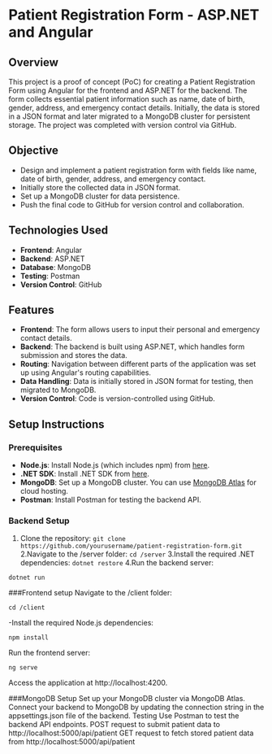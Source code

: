 # Patient Registration Form - ASP.NET and Angular

## Overview

This project is a proof of concept (PoC) for creating a Patient Registration Form using Angular for the frontend and ASP.NET for the backend. The form collects essential patient information such as name, date of birth, gender, address, and emergency contact details. Initially, the data is stored in a JSON format and later migrated to a MongoDB cluster for persistent storage. The project was completed with version control via GitHub.

## Objective

- Design and implement a patient registration form with fields like name, date of birth, gender, address, and emergency contact.
- Initially store the collected data in JSON format.
- Set up a MongoDB cluster for data persistence.
- Push the final code to GitHub for version control and collaboration.

## Technologies Used

- **Frontend**: Angular
- **Backend**: ASP.NET
- **Database**: MongoDB
- **Testing**: Postman
- **Version Control**: GitHub

## Features

- **Frontend**: The form allows users to input their personal and emergency contact details.
- **Backend**: The backend is built using ASP.NET, which handles form submission and stores the data.
- **Routing**: Navigation between different parts of the application was set up using Angular's routing capabilities.
- **Data Handling**: Data is initially stored in JSON format for testing, then migrated to MongoDB.
- **Version Control**: Code is version-controlled using GitHub.

## Setup Instructions

### Prerequisites

- **Node.js**: Install Node.js (which includes npm) from [here](https://nodejs.org/).
- **.NET SDK**: Install .NET SDK from [here](https://dotnet.microsoft.com/download).
- **MongoDB**: Set up a MongoDB cluster. You can use [MongoDB Atlas](https://www.mongodb.com/cloud/atlas) for cloud hosting.
- **Postman**: Install Postman for testing the backend API.

### Backend Setup

1. Clone the repository:
   ```git clone https://github.com/yourusername/patient-registration-form.git```
2.Navigate to the /server folder:
```cd /server```
3.Install the required .NET dependencies:
```dotnet restore```
4.Run the backend server:
```
dotnet run
```
###Frontend setup
Navigate to the /client folder:
```
cd /client
```
-Install the required Node.js dependencies:
```
npm install
```
Run the frontend server:
```
ng serve
```
Access the application at http://localhost:4200.

###MongoDB Setup
Set up your MongoDB cluster via MongoDB Atlas.
Connect your backend to MongoDB by updating the connection string in the appsettings.json file of the backend.
Testing
Use Postman to test the backend API endpoints.
POST request to submit patient data to http://localhost:5000/api/patient
GET request to fetch stored patient data from http://localhost:5000/api/patient
